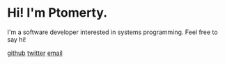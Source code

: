 # Hi! I'm Ptomerty.

I'm a software developer interested in systems programming. Feel free to say hi!

[github](https://github.com/Ptomerty) [twitter](https://twitter.com/Ptomerty) [email](mailto:hello@ptomerty.xyz)